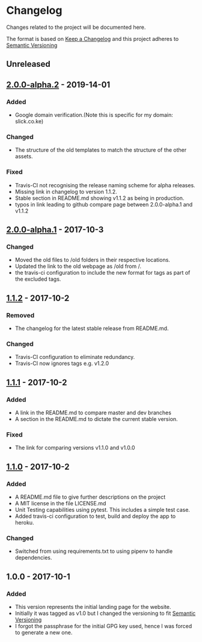 # Changelog
Changes related to the project will be documented here.

The format is based on [Keep a Changelog](http://keepachangelog.com/en/1.0.0/)
and this project adheres to [Semantic Versioning](http://semver.org/spec/v2.0.0.html)

## Unreleased

## [2.0.0-alpha.2] - 2019-14-01
### Added
- Google domain verification.(Note this is specific for my domain: slick.co.ke)

### Changed
- The structure of the old templates to match the structure of the
  other assets.

### Fixed
- Travis-CI not recognising the release naming scheme for alpha
  releases.
- Missing link in changelog to version 1.1.2.
- Stable section in README.md showing v1.1.2 as being in production.
- typos in link leading to github compare page between 2.0.0-alpha.1 and v1.1.2

## [2.0.0-alpha.1] - 2017-10-3
### Changed
- Moved the old files to /old folders in their respective locations.
- Updated the link to the old webpage as /old from /.
- the travis-ci configuration to include the new format for tags as
  part of the excluded tags.

## [1.1.2] - 2017-10-2
### Removed
- The changelog for the latest stable release from README.md.

### Changed
- Travis-CI configuration to eliminate redundancy.
- Travis-CI now ignores tags e.g. v1.2.0

## [1.1.1] - 2017-10-2
### Added
- A link in the README.md to compare master and dev branches
- A section in the README.md to dictate the current stable version.

### Fixed
- The link for comparing versions v1.1.0 and v1.0.0

## [1.1.0] - 2017-10-2
### Added
- A README.md file to give further descriptions on the project
- A MIT license in the file LICENSE.md
- Unit Testing capabilities using pytest. This includes a simple
  test case.
- Added travis-ci configuration to test, build and deploy the app
  to heroku.

### Changed
- Switched from using requirements.txt to using pipenv to handle dependencies.

## 1.0.0 - 2017-10-1
### Added
- This version represents the initial landing page for the website.
- Initially it was tagged as v1.0 but I changed the versioning to fit
  [Semantic Versioning](http://semver.org/spec/v2.0.0.html)
- I forgot the passphrase for the initial GPG key used, hence I was forced to
  generate a new one.

[2.0.0-alpha.2]: https://github.com/vickz84259/personal_website/compare/2.0.0-alpha.1...2.0.0-alpha.2
[2.0.0-alpha.1]: https://github.com/vickz84259/personal_website/compare/v1.1.2...2.0.0-alpha.1
[1.1.2]: https://github.com/vickz84259/personal_website/compare/v1.1.1...v1.1.2
[1.1.1]: https://github.com/vickz84259/personal_website/compare/v1.1.0...v1.1.1
[1.1.0]: https://github.com/vickz84259/personal_website/compare/v1.0.0...v1.1.0
